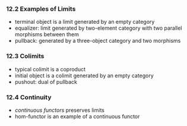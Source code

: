 ### 12.2 Examples of Limits
 * terminal object is a limit generated by an empty category
 * equalizer: limit generated by two-element category with two parallel morphisms between them
 * pullback: generated by a three-object category and two morphisms

### 12.3 Colimits
 * typical colimit is a coproduct
 * initial object is a colimit generated by an empty category
 * pushout: dual of pullback

### 12.4 Continuity
 * *continuous functors* preserves limits
 * hom-functor is an example of a continuous functor
